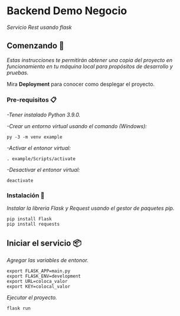 # Backend Demo Negocio

_Servicio Rest usando flask_

## Comenzando 🚀

_Estas instrucciones te permitirán obtener una copia del proyecto en funcionamiento en tu máquina local para propósitos de desarrollo y pruebas._

Mira **Deployment** para conocer como desplegar el proyecto.


### Pre-requisitos 📋

_-Tener instalado Python 3.9.0._

_-Crear un entorno virtual usando el comando (Windows):_
```
py -3 -m venv example
```

_-Activar el entonor virtual:_
```
. example/Scripts/activate
```

_-Desactivar el entonor virtual:_
```
deactivate
```

### Instalación 🔧

_Instalar la libreria Flask y Request usando el gestor de paquetes pip._

```
pip install Flask
pip install requests
```

## Iniciar el servicio 📦

_Agregar las variables de entonor._
```
export FLASK_APP=main.py
export FLASK_ENV=development
export URL=coloca_valor
export KEY=colocal_valor
```

_Ejecutar el proyecto._
```
flask run
```

